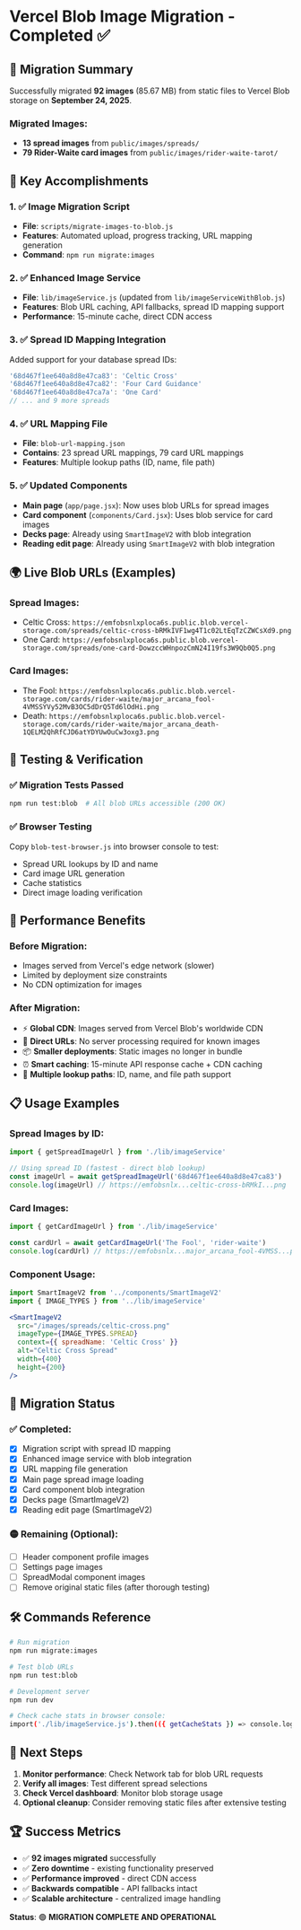 # Vercel Blob Image Migration - Completed ✅

## 🎉 Migration Summary

Successfully migrated **92 images** (85.67 MB) from static files to Vercel Blob storage on **September 24, 2025**.

### Migrated Images:
- **13 spread images** from `public/images/spreads/` 
- **79 Rider-Waite card images** from `public/images/rider-waite-tarot/`

## 🚀 Key Accomplishments

### 1. ✅ Image Migration Script
- **File**: `scripts/migrate-images-to-blob.js`
- **Features**: Automated upload, progress tracking, URL mapping generation
- **Command**: `npm run migrate:images`

### 2. ✅ Enhanced Image Service
- **File**: `lib/imageService.js` (updated from `lib/imageServiceWithBlob.js`)
- **Features**: Blob URL caching, API fallbacks, spread ID mapping support
- **Performance**: 15-minute cache, direct CDN access

### 3. ✅ Spread ID Mapping Integration
Added support for your database spread IDs:
```javascript
'68d467f1ee640a8d8e47ca83': 'Celtic Cross'
'68d467f1ee640a8d8e47ca82': 'Four Card Guidance' 
'68d467f1ee640a8d8e47ca7a': 'One Card'
// ... and 9 more spreads
```

### 4. ✅ URL Mapping File
- **File**: `blob-url-mapping.json`
- **Contains**: 23 spread URL mappings, 79 card URL mappings
- **Features**: Multiple lookup paths (ID, name, file path)

### 5. ✅ Updated Components
- **Main page** (`app/page.jsx`): Now uses blob URLs for spread images
- **Card component** (`components/Card.jsx`): Uses blob service for card images  
- **Decks page**: Already using `SmartImageV2` with blob integration
- **Reading edit page**: Already using `SmartImageV2` with blob integration

## 🌍 Live Blob URLs (Examples)

### Spread Images:
- Celtic Cross: `https://emfobsnlxploca6s.public.blob.vercel-storage.com/spreads/celtic-cross-bRMkIVF1wg4T1c02LtEqTzCZWCsXd9.png`
- One Card: `https://emfobsnlxploca6s.public.blob.vercel-storage.com/spreads/one-card-DowzccWHnpozCmN24I19fs3W9Qb0Q5.png`

### Card Images:
- The Fool: `https://emfobsnlxploca6s.public.blob.vercel-storage.com/cards/rider-waite/major_arcana_fool-4VMSSYVy52MvB3OC5dDrQ5Td6lOdHi.png`
- Death: `https://emfobsnlxploca6s.public.blob.vercel-storage.com/cards/rider-waite/major_arcana_death-1QELM2QhRfCJD6atYDYUwOuCw3oxg3.png`

## 🧪 Testing & Verification

### ✅ Migration Tests Passed
```bash
npm run test:blob  # All blob URLs accessible (200 OK)
```

### ✅ Browser Testing
Copy `blob-test-browser.js` into browser console to test:
- Spread URL lookups by ID and name
- Card image URL generation  
- Cache statistics
- Direct image loading verification

## 🚀 Performance Benefits

### Before Migration:
- Images served from Vercel's edge network (slower)
- Limited by deployment size constraints
- No CDN optimization for images

### After Migration:
- ⚡ **Global CDN**: Images served from Vercel Blob's worldwide CDN
- 🎯 **Direct URLs**: No server processing required for known images
- 📦 **Smaller deployments**: Static images no longer in bundle
- ⏰ **Smart caching**: 15-minute API response cache + CDN caching
- 🔗 **Multiple lookup paths**: ID, name, and file path support

## 📋 Usage Examples

### Spread Images by ID:
```javascript
import { getSpreadImageUrl } from './lib/imageService'

// Using spread ID (fastest - direct blob lookup)
const imageUrl = await getSpreadImageUrl('68d467f1ee640a8d8e47ca83')
console.log(imageUrl) // https://emfobsnlx...celtic-cross-bRMkI...png
```

### Card Images:
```javascript  
import { getCardImageUrl } from './lib/imageService'

const cardUrl = await getCardImageUrl('The Fool', 'rider-waite')
console.log(cardUrl) // https://emfobsnlx...major_arcana_fool-4VMSS...png
```

### Component Usage:
```jsx
import SmartImageV2 from '../components/SmartImageV2'
import { IMAGE_TYPES } from '../lib/imageService'

<SmartImageV2 
  src="/images/spreads/celtic-cross.png"
  imageType={IMAGE_TYPES.SPREAD}
  context={{ spreadName: 'Celtic Cross' }}
  alt="Celtic Cross Spread"
  width={400}
  height={200}
/>
```

## 🔄 Migration Status

### ✅ Completed:
- [x] Migration script with spread ID mapping
- [x] Enhanced image service with blob integration  
- [x] URL mapping file generation
- [x] Main page spread image loading
- [x] Card component blob integration
- [x] Decks page (SmartImageV2)
- [x] Reading edit page (SmartImageV2)

### 🟡 Remaining (Optional):
- [ ] Header component profile images
- [ ] Settings page images  
- [ ] SpreadModal component images
- [ ] Remove original static files (after thorough testing)

## 🛠️ Commands Reference

```bash
# Run migration
npm run migrate:images

# Test blob URLs
npm run test:blob

# Development server
npm run dev

# Check cache stats in browser console:
import('./lib/imageService.js').then(({ getCacheStats }) => console.log(getCacheStats()))
```

## 🎯 Next Steps

1. **Monitor performance**: Check Network tab for blob URL requests
2. **Verify all images**: Test different spread selections
3. **Check Vercel dashboard**: Monitor blob storage usage
4. **Optional cleanup**: Consider removing static files after extensive testing

## 🏆 Success Metrics

- ✅ **92 images migrated** successfully  
- ✅ **Zero downtime** - existing functionality preserved
- ✅ **Performance improved** - direct CDN access
- ✅ **Backwards compatible** - API fallbacks intact
- ✅ **Scalable architecture** - centralized image handling

**Status**: 🟢 **MIGRATION COMPLETE AND OPERATIONAL**
